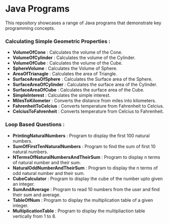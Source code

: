 # Java Programs

This repository showcases a range of Java programs that demonstrate key programming concepts.

### Calculating Simple Geometric Properties : 

* **VolumeOfCone** : Calculates the volume of the Cone.
* **VolumeOfCylinder** : Calculates the volume of the Cylinder. 
* **VolumeOfCube** : Calculates the volume of the Cube.
* **SphereVolume** : Calculates the Volume of Sphere. 
* **AreaOfTrianagle** : Calculates the area of Triangle.
* **SurfaceAreaOfSphere** : Calculates the Surface area of the Sphere.
* **SurfaceAreaOfCylinder** : Calculates the surface area of the Cylinder.
* **SurfaceAreaOfCube** : Calculates the surface area of the Cube.
* **SimpleInterest** : Calculates the simple interest.
* **MilesToKilometer** : Converts the distance from miles into kilometers.
* **FahrenheitToCelcius** : Converts temperature from Fahrenheit to Celcius.
* **CelciusToFahrenheit** : Converts temperature from Celcius to Fahrenheit.

### Loop Based Questions : 

* **PrintingNaturalNumbers** : Program to display the first 100 natural numbers.
* **SumOfFirstTenNaturalNumbers** : Program to find the sum of first 10 natural numbers.  
* **NTermsOfNaturalNumbersAndTheirSum** : Program to display n terms of natural number and their sum.
* **NaturalOddNumberAndTheirSum** :  Program to display the n terms of odd natural number and their sum.
* **CubeCalculator** : Program to display the cube of the number upto given an integer.
* **SumAndAverage** :  Program to read 10 numbers from the user and find their sum and average.  
* **TableOfNum** : Program to display the multiplication table of a given integer.
* **MultiplicationTable** : Program to display the multipliaction table vertically from 1 to 8.




